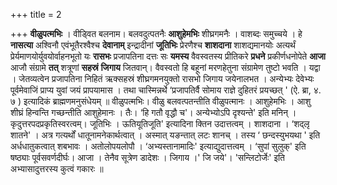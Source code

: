 +++
title = 2

+++
**वीळुपत्मभिः** । वीड्वित बलनाम। बलवदुत्पतनैः **आशुहेमभिः** शीघ्रगमनैः । वाशब्दः समुच्चये । हे **नासत्या** अश्विनौ एवंभूतैरश्वैश्च **देवानाम्** इन्द्रादीनां **जूतिभिः** प्रेरणैश्च **शाशदाना** शाशद्यमानयोः अत्यर्थं प्रेर्यमाणयोर्युवयोर्वाहनभूतो यः **रासभः** प्रजापतिना दत्तः सः **यमस्य** वैवस्वतस्य प्रीतिकरे **प्रधने** प्रकीर्णधनोपेते **आजा** आजौ संग्रामे **तत्** शत्रूणां **सहस्रं** **जिगाय** जितवान्। वैवस्वतो हि बहूनां मरणहेतुना संग्रामेण तुष्टो भवति । यद्वा । जेतव्यत्वेन प्रजापतिना निहितं ऋक्सहस्रं शीघ्रगमनयुक्तो रासभो जिगाय जयेनालभत । अन्येभ्यः देवेभ्यः पूर्वमेवाजिं प्राप्य युवां जयं प्रापयामास । तथा चास्मिन्नर्थे ‘प्रजापतिर्वै सोमाय राज्ञे दुहितरं प्रयच्छत् ' (ऐ. ब्रा, ४. ७ ) इत्यादिकं ब्राह्मणमनुसंधेयम् ॥ वीळुपत्मभिः। वीळु बलवत्पतन्तीति वीळुपत्मानः । आशुहेमभिः । आशु शीघ्रं हिन्वन्ति गच्छन्तीति आशुहेमानः । तैः। ‘हि गतौ वृद्धौ च'। अन्येभ्योऽपि दृश्यन्ते' इति मनिन् । कृदुत्तरपदप्रकृतिस्वरत्वम्। जूतिभिः । ऊतियूतिजूति' इत्यादिना क्तिन उदात्तत्वम् । शाशदाना । ‘शद्लृ शातने' । अत्र गत्यर्थों धातूनामनेकार्थत्वात् । अस्मात् यङन्तात् लटः शानच् । तस्य ‘ छन्दस्युभयथा ' इति अर्धधातुकत्वात् शबभावः । अतोलोपयलोपौ । ‘अभ्यस्तानामादिः' इत्याद्युदात्तत्वम् । ‘सुपां सुलुक्' इति षष्ठ्याः पूर्वसवर्णदीर्घः। आजा । तेनैव सूत्रेण डादेशः । जिगाय ।' जि जये'। 'सन्लिटोर्जेः' इति अभ्यासादुत्तरस्य कुत्वं गकारः ॥